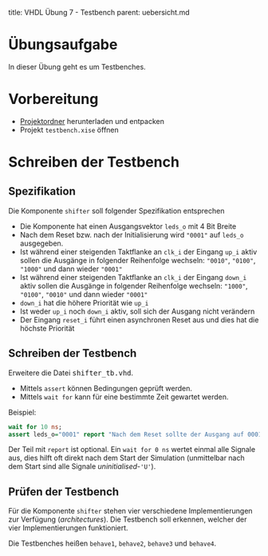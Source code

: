 title: VHDL Übung 7 - Testbench
parent: uebersicht.md

# Übungsaufgabe

In dieser Übung geht es um Testbenches.

# Vorbereitung

* [Projektordner](vhdl_uebung_7.zip) herunterladen und entpacken
* Projekt `testbench.xise` öffnen

# Schreiben der Testbench
## Spezifikation
Die Komponente `shifter` soll folgender Spezifikation entsprechen

* Die Komponente hat einen Ausgangsvektor `leds_o` mit 4 Bit Breite
* Nach dem Reset bzw. nach der Initialisierung wird `"0001"` auf `leds_o` ausgegeben.
* Ist während einer steigenden Taktflanke an `clk_i` der Eingang `up_i` aktiv sollen die Ausgänge in folgender Reihenfolge wechseln: `"0010"`, `"0100"`, `"1000"` und dann wieder `"0001"`
* Ist während einer steigenden Taktflanke an `clk_i` der Eingang `down_i` aktiv sollen die Ausgänge in folgender Reihenfolge wechseln: `"1000"`, `"0100"`, `"0010"` und dann wieder `"0001"`
* `down_i` hat die höhere Priorität wie `up_i`
* Ist weder `up_i` noch `down_i` aktiv, soll sich der Ausgang nicht verändern
* Der Eingang `reset_i` führt einen asynchronen Reset aus und dies hat die höchste Priorität

## Schreiben der Testbench
Erweitere die Datei <samp>shifter_tb.vhd</samp>.

* Mittels `assert` können Bedingungen geprüft werden.
* Mittels `wait for` kann für eine bestimmte Zeit gewartet werden.

Beispiel:

```vhdl
wait for 10 ns;
assert leds_o="0001" report "Nach dem Reset sollte der Ausgang auf 0001 sein";
```

Der Teil mit `report` ist optional. Ein `wait for 0 ns` wertet einmal alle Signale aus, dies hilft oft direkt nach dem
Start der Simulation (unmittelbar nach dem Start sind alle Signale *uninitialised*-`'U'`).

## Prüfen der Testbench
Für die Komponente `shifter` stehen vier verschiedene Implementierungen zur Verfügung (*architectures*). Die Testbench
soll erkennen, welcher der vier Implementierungen funktioniert.

Die Testbenches heißen `behave1`, `behave2`, `behave3` und `behave4`.
